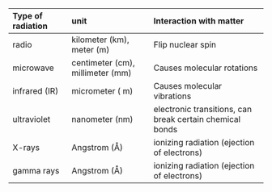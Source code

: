 | Type of radiation | unit | Interaction with matter |
| :--- | :--- | :--- |
| radio | kilometer (km), meter (m) | Flip nuclear spin |
| microwave | centimeter (cm), millimeter (mm) | Causes molecular rotations |
| infrared (IR) | micrometer (  m) | Causes molecular vibrations | | visible | nanometer (nm) | electronic transitions |
| ultraviolet | nanometer (nm) | electronic transitions, can break certain chemical bonds |
| X-rays | Angstrom (Å) | ionizing radiation (ejection of electrons) |
| gamma rays | Angstrom (Å) | ionizing radiation (ejection of electrons) | (Note: You don’t need to memorize these details, but you should be familiar with them.)